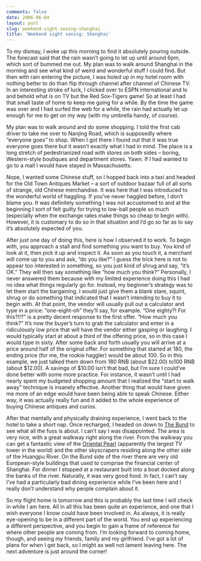 ```yaml
---
comments: false
date: 2006-06-04
layout: post
slug: weekend-sight-seeing-shanghai
title: 'Weekend sight seeing: Shanghai'
---
```


To my dismay, I woke up this morning to find it absolutely pouring outside. The forecast said that the rain wasn’t going to let up until around 6pm, which sort of bummed me out. My plan was to walk around Shanghai in the morning and see what kind of weird and wonderful stuff I could find. But then with rain entering the picture, I was holed up in my hotel room with nothing better to do than flip through channel after channel of Chinese TV.  In an interesting stroke of luck, I clicked over to ESPN international and lo and behold what is on TV but the Red Sox-Tigers game! So at least I had that small taste of home to keep me going for a while. By the time the game was over and I had surfed the web for a while, the rain had actually let up enough for me to get on my way (with my umbrella handy, of course).

My plan was to walk around and do some shopping. I told the first cab driver to take me over to Nanjing Road, which is supposedly where “everyone goes” to shop. When I got there I found out that it was true everyone goes there but it wasn’t exactly what I had in mind. The place is a long stretch of pedestrianized road with stores on both sides – boring, Western-style boutiques and department stores. Yawn. If I had wanted to go to a mall I would have stayed in Massachusetts.

Nope, I wanted some Chinese stuff, so I hopped back into a taxi and headed for the Old Town Antiques Market – a sort of outdoor bazaar full of all sorts of strange, old Chinese merchandise. It was here that I was introduced to the wonderful world of haggling. If you’ve never haggled before, I don’t blame you. It was definitely something I was not accustomed to and at the beginning I sort of felt guilty for trying to low-ball people so much (especially when the exchange rates make things so cheap to begin with). However, it is customary to do so in that situation and I’d go so far as to say it’s absolutely expected of you.

After just one day of doing this, here is how I observed it to work. To begin with, you approach a stall and find something you want to buy. You kind of look at it, then pick it up and inspect it. As soon as you touch it, a merchant will come up to you and ask, “do you like?” I guess the trick here is not to appear too interested in something, so you just kind of shrug and say, “it’s OK.” They will then say something like “how much you think?” Personally, I never answered them because with my limited experience doing this I had no idea what things regularly go for. Instead, my beginner’s strategy was to let them start the bargaining. I would just give them a blank stare, squint, shrug or do something that indicated that I wasn’t intending to buy it to begin with. At that point, the vendor will usually pull out a calculator and type in a price: “one-eight-oh” they’ll say, for example. “One eighty?! For this?!!?” is a pretty decent response to the first offer. “How much you think?” It’s now the buyer’s turn to grab the calculator and enter in a ridiculously low price that will have the vendor either gasping or laughing. I would typically start at about a third of the offering price, so in this case I would type in sixty. After some back and forth usually you will arrive at a price around half of the original offer. For something that started at 180, the ending price (for me, the rookie haggler) would be about 100. So in this example, we just talked them down from 180 RNB (about $22.00) to100 RNB (about $12.00). A savings of $10.00 isn’t that bad, but I’m sure I could’ve done better with some more practice. For instance, it wasn’t until I had nearly spent my budgeted shopping amount that I realized the “start to walk away” technique is insanely effective. Another thing that would have given me more of an edge would have been being able to speak Chinese. Either way, it was actually really fun and it added to the whole experience of buying Chinese antiques and curios.

After that mentally and physically draining experience, I went back to the hotel to take a short nap. Once recharged, I headed on down to [The Bund](http://www.anniebees.com/China/China_27.htm) to see what all the fuss is about. I can’t say I was disappointed. The area is very nice, with a great walkway right along the river. From the walkway you can get a fantastic view of the [Oriental Pearl](http://www.emporis.com/en/wm/bu/?id=103802) (apparently the largest TV tower in the world) and the other skyscrapers residing along the other side of the Huangpu River. On the Bund side of the river there are very old European-style buildings that used to comprise the financial center of Shanghai. For dinner I stopped at a restaurant built into a boat docked along the banks of the river. Naturally, it was very good food. In fact, I can’t say I’ve had a particularly bad dining experience while I’ve been here and I really don’t understand why people complain about it.

So my flight home is tomorrow and this is probably the last time I will check in while I am here.  All in all this has been quite an experience, and one that I wish everyone I know could have been involved in. As always, it is really eye-opening to be in a different part of the world. You end up experiencing a different perspective, and you begin to gain a frame of reference for where other people are coming from. I’m looking forward to coming home, though, and seeing my friends, family and my girlfriend. I’ve got a lot of plans for when I get back, so I might as well not lament leaving here. The next adventure is just around the corner!

